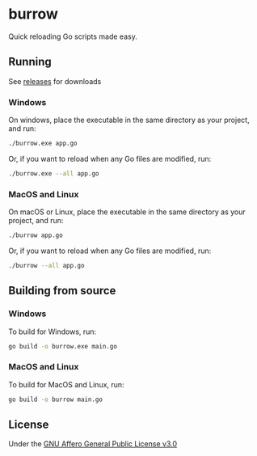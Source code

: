 # burrow

Quick reloading Go scripts made easy.

## Running

See [releases](https://github.com/KittenzExe/burrow/releases) for downloads

### Windows

On windows, place the executable in the same directory as your project, and run:

``` bash
./burrow.exe app.go
```

Or, if you want to reload when any Go files are modified, run:

``` bash
./burrow.exe --all app.go
```

### MacOS and Linux

On macOS or Linux, place the executable in the same directory as your project, and run:

``` bash
./burrow app.go
```

Or, if you want to reload when any Go files are modified, run:

``` bash
./burrow --all app.go
```

## Building from source

### Windows

To build for Windows, run:

``` bash
go build -o burrow.exe main.go
```

### MacOS and Linux

To build for MacOS and Linux, run:

``` bash
go build -o burrow main.go
```

## License

Under the [GNU Affero General Public License v3.0](https://github.com/KittenzExe/burrow?tab=AGPL-3.0-1-ov-file)
